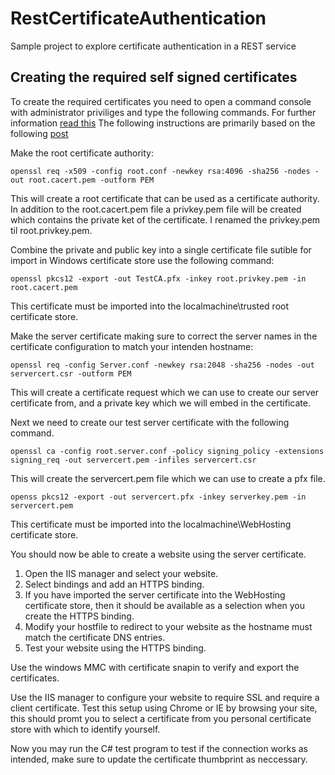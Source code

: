 # RestCertificateAuthentication
Sample project to explore certificate authentication in a REST service

## Creating the required self signed certificates
To create the required certificates you need to open a command console with administrator priviliges and type the following commands.
For further information [read this](https://itq.nl/testing-with-client-certificate-authentication-in-a-development-environment-on-iis-8-5/)
The following instructions are primarily based on the following [post](https://stackoverflow.com/questions/21297139/how-do-you-sign-a-certificate-signing-request-with-your-certification-authority/21340898#21340898) 

Make the root certificate authority:
```
openssl req -x509 -config root.conf -newkey rsa:4096 -sha256 -nodes -out root.cacert.pem -outform PEM
```

This will create a root certificate that can be used as a certificate authority.
In addition to the root.cacert.pem file a privkey.pem file will be created which contains the private ket of the certificate.
I renamed the privkey.pem til root.privkey.pem.

Combine the private and public key into a single certificate file sutible for import in Windows certificate store use the following command:
```
openssl pkcs12 -export -out TestCA.pfx -inkey root.privkey.pem -in root.cacert.pem
```
This certificate must be imported into the localmachine\trusted root certificate store.


Make the server certificate making sure to correct the server names in the certificate configuration to match your intenden hostname:
```
openssl req -config Server.conf -newkey rsa:2048 -sha256 -nodes -out servercert.csr -outform PEM
```

This will create a certificate request which we can use to create our server certificate from, and a private key which we will embed in the certificate.

Next we need to create our test server certificate with the following command.
```
openssl ca -config root.server.conf -policy signing_policy -extensions signing_req -out servercert.pem -infiles servercert.csr
```

This will create the servercert.pem file which we can use to create a pfx file.
```
openss pkcs12 -export -out servercert.pfx -inkey serverkey.pem -in servercert.pem
```
This certificate must be imported into the localmachine\WebHosting certificate store.

You should now be able to create a website using the server certificate.
1. Open the IIS manager and select your website.
2. Select bindings and add an HTTPS binding.
3. If you have imported the server certificate into the WebHosting certificate store, then it should be available as a selection when you create the HTTPS binding.
4. Modify your hostfile to redirect to your website as the hostname must match the certificate DNS entries.
5. Test your website using the HTTPS binding.

Use the windows MMC with certificate snapin to verify and export the certificates.

Use the IIS manager to configure your website to require SSL and require a client certificate.
Test this setup using Chrome or IE by browsing your site, this should promt you to select a certificate from you personal certificate store with which to identify yourself.

Now you may run the C# test program to test if the connection works as intended, make sure to update the certificate thumbprint as neccessary.
